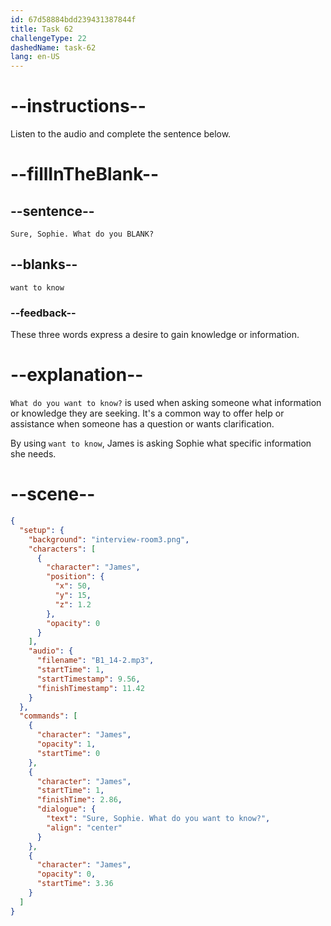 ```yaml
---
id: 67d58884bdd239431387844f
title: Task 62
challengeType: 22
dashedName: task-62
lang: en-US
---
```


<!-- (audio) James: Sure, Sophie. What do you want to know? -->

# --instructions--

Listen to the audio and complete the sentence below.

# --fillInTheBlank--

## --sentence--

`Sure, Sophie. What do you BLANK?`

## --blanks--

`want to know`

### --feedback--

These three words express a desire to gain knowledge or information.

# --explanation--

`What do you want to know?` is used when asking someone what information or knowledge they are seeking. It's a common way to offer help or assistance when someone has a question or wants clarification.

By using `want to know`, James is asking Sophie what specific information she needs.

# --scene--

```json
{
  "setup": {
    "background": "interview-room3.png",
    "characters": [
      {
        "character": "James",
        "position": {
          "x": 50,
          "y": 15,
          "z": 1.2
        },
        "opacity": 0
      }
    ],
    "audio": {
      "filename": "B1_14-2.mp3",
      "startTime": 1,
      "startTimestamp": 9.56,
      "finishTimestamp": 11.42
    }
  },
  "commands": [
    {
      "character": "James",
      "opacity": 1,
      "startTime": 0
    },
    {
      "character": "James",
      "startTime": 1,
      "finishTime": 2.86,
      "dialogue": {
        "text": "Sure, Sophie. What do you want to know?",
        "align": "center"
      }
    },
    {
      "character": "James",
      "opacity": 0,
      "startTime": 3.36
    }
  ]
}
```
